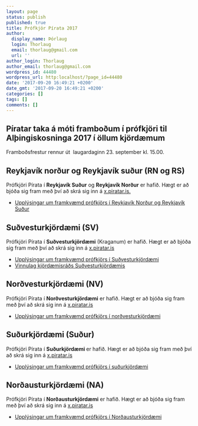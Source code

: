 ```yaml
---
layout: page
status: publish
published: true
title: Prófkjör Pírata 2017
author:
  display_name: Þórlaug
  login: Thorlaug
  email: thorlaug@gmail.com
  url: ''
author_login: Thorlaug
author_email: thorlaug@gmail.com
wordpress_id: 44480
wordpress_url: http:localhost/?page_id=44480
date: '2017-09-20 16:49:21 +0200'
date_gmt: '2017-09-20 16:49:21 +0200'
categories: []
tags: []
comments: []
---
```

<h2>Píratar taka á móti framboðum í prófkjöri til Alþingiskosninga 2017 í öllum kjördæmum</h2>
<p>Framboðsfrestur rennur út  laugardaginn 23. september kl. 15.00.</p>
<h2>Reykjavík norður og Reykjavík suður (RN og RS)</h2>
<p>Prófkjöri Pírata í <strong>Reykjavík Suður</strong> og <strong>Reykjavík Norður</strong> er hafið. Hægt er að bjóða sig fram með því að skrá sig inn á <a href="http://x.piratar.is">x.piratar.is.</a></p>
<ul>
<li><a href="/adildarfelog/kjordaemisrad/reykjavik-nordur-og-reykjavik-sudur-2017/">Upplýsingar um framkvæmd prófkjörs í Reykjavík Norður og Reykjavík Suður</a></li>
</ul>
<h2>Suðvesturkjördæmi (SV)</h2>
<p>Prófkjöri Pírata í <strong>Suðvesturkjördæmi</strong> (Kraganum) er hafið. Hægt er að bjóða sig fram með því að skrá sig inn á <a href="http://x.piratar.is">x.piratar.is</a></p>
<ul>
<li><a href="/adildarfelog/kjordaemisrad/sudvesturkjordaemi-2017/">Upplýsingar um framkvæmd prófkjörs í Suðvesturkjördæmi</a></li>
<li><a href="https:localhost/wp-content/uploads/2017/09/Vinnulag-kjördæmisráðs-Sv.pdf">Vinnulag kjördæmisráðs Suðvesturkjördæmis<br />
</a></li>
</ul>
<h2>Norðvesturkjördæmi (NV)</h2>
<p>Prófkjöri Pírata í <strong>Norðvesturkjördæmi</strong> er hafið. Hægt er að bjóða sig fram með því að skrá sig inn á <a href="http://x.piratar.is">x.piratar.is</a></p>
<ul>
<li><a href="/adildarfelog/kjordaemisrad/nordvesturkjordaemi-2017/">Upplýsingar um framkvæmd prófkjörs í norðvesturkjördæmi</a></li>
</ul>
<h2>Suðurkjördæmi (Suður)</h2>
<p>Prófkjöri Pírata í <b>Suðurkjördæmi </b>er hafið. Hægt er að bjóða sig fram með því að skrá sig inn á <a href="http://x.piratar.is">x.piratar.is</a></p>
<ul>
<li><a href="/adildarfelog/kjordaemisrad/sudurkjordaemi-2017/">Upplýsingar um framkvæmd prófkjörs í suðurkjördæmi</a></li>
</ul>
<h2>Norðausturkjördæmi (NA)</h2>
<p>Prófkjöri Pírata í <strong>Norðausturkjördæmi</strong> er hafið. Hægt er að bjóða sig fram með því að skrá sig inn á <a href="http://x.piratar.is">x.piratar.is</a></p>
<ul>
<li><a href="/adildarfelog/kjordaemisrad/nordausturkjordaemi-2017/">Upplýsingar um framkvæmd prófkjörs í Norðausturkjördæmi</a></li>
</ul>
